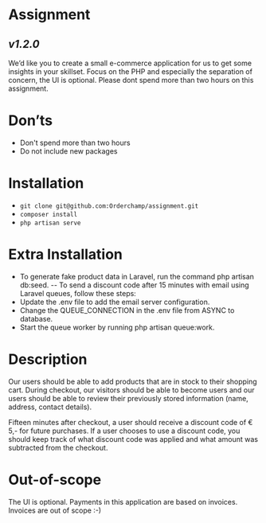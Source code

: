 # Assignment
## _v1.2.0_

We’d like you to create a small e-commerce application for us to get some insights in your skillset. Focus on the PHP and especially the separation of concern, the UI is optional. Please dont spend more than two hours on this assignment.

# Don’ts
- Don't spend more than two hours
- Do not include new packages

# Installation
- `git clone git@github.com:Orderchamp/assignment.git`
- `composer install`
- `php artisan serve`

# Extra Installation
- To generate fake product data in Laravel, run the command php artisan db:seed.
-- To send a discount code after 15 minutes with email using Laravel queues, follow these steps:
- Update the .env file to add the email server configuration.
- Change the QUEUE_CONNECTION in the .env file from ASYNC to database.
- Start the queue worker by running php artisan queue:work.


# Description
Our users should be able to add products that are in stock to their shopping cart. During checkout, our visitors should be able to become users and our users should be able to review their previously stored information (name, address, contact details).

Fifteen minutes after checkout, a user should receive a discount code of € 5,- for future purchases. If a user chooses to use a discount code, you should keep track of what discount code was applied and what amount was subtracted from the checkout.

# Out-of-scope
The UI is optional. Payments in this application are based on invoices. Invoices are out of scope :-)


